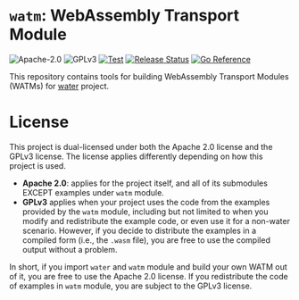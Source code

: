 # `watm`: WebAssembly Transport Module
![Apache-2.0](https://img.shields.io/badge/License-Apache_2.0-green)
![GPLv3](https://img.shields.io/badge/License-GPL--3.0-red)
[![Test](https://github.com/refraction-networking/water/actions/workflows/watm.yml/badge.svg?branch=master)](https://github.com/refraction-networking/water/actions/workflows/watm.yml)
[![Release Status](https://github.com/refraction-networking/water/actions/workflows/release.yml/badge.svg)](https://github.com/refraction-networking/water/actions/workflows/release.yml)
[![Go Reference](https://pkg.go.dev/badge/github.com/refraction-networking/water/watm.svg)](https://pkg.go.dev/github.com/refraction-networking/water/watm)

This repository contains tools for building WebAssembly Transport Modules (WATMs) for [water](https://github.com/gaukas/water) project. 

# License

This project is dual-licensed under both the Apache 2.0 license and the GPLv3 license. The license applies differently depending on how this project is used.

- **Apache 2.0**: applies for the project itself, and all of its submodules EXCEPT examples under `watm` module.
- **GPLv3** applies when your project uses the code from the examples provided by the `watm` module, including but not limited to when you modify and redistribute the example code, or even use it for a non-water scenario. However, if you decide to distribute the examples in a compiled form (i.e., the `.wasm` file), you are free to use the compiled output without a problem.

In short, if you import `water` and `watm` module and build your own WATM out of it, you are free to use the Apache 2.0 license. If you redistribute the code of examples in `watm` module, you are subject to the GPLv3 license.